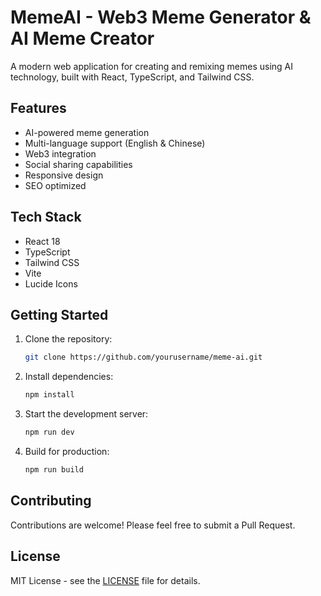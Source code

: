 # MemeAI - Web3 Meme Generator & AI Meme Creator

A modern web application for creating and remixing memes using AI technology, built with React, TypeScript, and Tailwind CSS.

## Features

- AI-powered meme generation
- Multi-language support (English & Chinese)
- Web3 integration
- Social sharing capabilities
- Responsive design
- SEO optimized

## Tech Stack

- React 18
- TypeScript
- Tailwind CSS
- Vite
- Lucide Icons

## Getting Started

1. Clone the repository:
   ```bash
   git clone https://github.com/yourusername/meme-ai.git
   ```

2. Install dependencies:
   ```bash
   npm install
   ```

3. Start the development server:
   ```bash
   npm run dev
   ```

4. Build for production:
   ```bash
   npm run build
   ```

## Contributing

Contributions are welcome! Please feel free to submit a Pull Request.

## License

MIT License - see the [LICENSE](LICENSE) file for details.